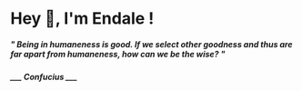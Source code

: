 <h1 title="head"> Hey 👋, I'm Endale !</h1>

**<h5><i>" Being in humaneness is good. If we select other goodness and thus are far apart from humaneness, how can we be the wise? "</i></h5>**

*<b>___ Confucius ___</b>*
